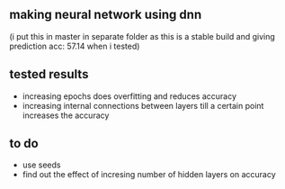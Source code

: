 making neural network using dnn 
-----------------------------------
(i put this in master in separate folder as this is a stable build and giving prediction acc: 57.14 when i tested)


tested results
----------------
- increasing epochs does overfitting and reduces accuracy
- increasing internal connections between layers till a certain point increases the accuracy

to do
---------
- use seeds
- find out the effect of incresing number of hidden layers on accuracy
